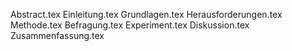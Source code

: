 Abstract.tex
Einleitung.tex
Grundlagen.tex
Herausforderungen.tex
Methode.tex
Befragung.tex
Experiment.tex
Diskussion.tex
Zusammenfassung.tex
